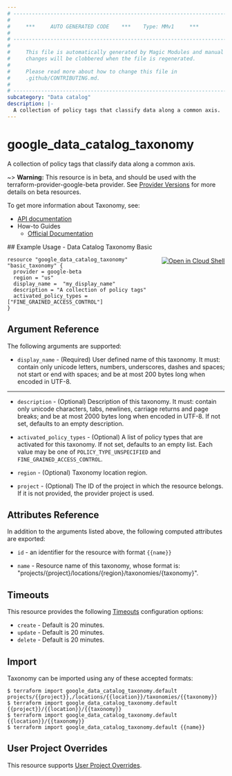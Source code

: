 ```yaml
---
# ----------------------------------------------------------------------------
#
#     ***     AUTO GENERATED CODE    ***    Type: MMv1     ***
#
# ----------------------------------------------------------------------------
#
#     This file is automatically generated by Magic Modules and manual
#     changes will be clobbered when the file is regenerated.
#
#     Please read more about how to change this file in
#     .github/CONTRIBUTING.md.
#
# ----------------------------------------------------------------------------
subcategory: "Data catalog"
description: |-
  A collection of policy tags that classify data along a common axis.
---
```


# google\_data\_catalog\_taxonomy

A collection of policy tags that classify data along a common axis.

~> **Warning:** This resource is in beta, and should be used with the terraform-provider-google-beta provider.
See [Provider Versions](https://terraform.io/docs/providers/google/guides/provider_versions.html) for more details on beta resources.

To get more information about Taxonomy, see:

* [API documentation](https://cloud.google.com/data-catalog/docs/reference/rest/v1beta1/projects.locations.taxonomies)
* How-to Guides
    * [Official Documentation](https://cloud.google.com/data-catalog/docs)

<div class = "oics-button" style="float: right; margin: 0 0 -15px">
  <a href="https://console.cloud.google.com/cloudshell/open?cloudshell_git_repo=https%3A%2F%2Fgithub.com%2Fterraform-google-modules%2Fdocs-examples.git&cloudshell_working_dir=data_catalog_taxonomy_basic&cloudshell_image=gcr.io%2Fgraphite-cloud-shell-images%2Fterraform%3Alatest&open_in_editor=main.tf&cloudshell_print=.%2Fmotd&cloudshell_tutorial=.%2Ftutorial.md" target="_blank">
    <img alt="Open in Cloud Shell" src="//gstatic.com/cloudssh/images/open-btn.svg" style="max-height: 44px; margin: 32px auto; max-width: 100%;">
  </a>
</div>
## Example Usage - Data Catalog Taxonomy Basic


```hcl
resource "google_data_catalog_taxonomy" "basic_taxonomy" {
  provider = google-beta
  region = "us"
  display_name =  "my_display_name"
  description = "A collection of policy tags"
  activated_policy_types = ["FINE_GRAINED_ACCESS_CONTROL"]
}
```

## Argument Reference

The following arguments are supported:


* `display_name` -
  (Required)
  User defined name of this taxonomy.
  It must: contain only unicode letters, numbers, underscores, dashes
  and spaces; not start or end with spaces; and be at most 200 bytes
  long when encoded in UTF-8.


- - -


* `description` -
  (Optional)
  Description of this taxonomy. It must: contain only unicode characters,
  tabs, newlines, carriage returns and page breaks; and be at most 2000 bytes
  long when encoded in UTF-8. If not set, defaults to an empty description.

* `activated_policy_types` -
  (Optional)
  A list of policy types that are activated for this taxonomy. If not set,
  defaults to an empty list.
  Each value may be one of `POLICY_TYPE_UNSPECIFIED` and `FINE_GRAINED_ACCESS_CONTROL`.

* `region` -
  (Optional)
  Taxonomy location region.

* `project` - (Optional) The ID of the project in which the resource belongs.
    If it is not provided, the provider project is used.


## Attributes Reference

In addition to the arguments listed above, the following computed attributes are exported:

* `id` - an identifier for the resource with format `{{name}}`

* `name` -
  Resource name of this taxonomy, whose format is:
  "projects/{project}/locations/{region}/taxonomies/{taxonomy}".


## Timeouts

This resource provides the following
[Timeouts](https://developer.hashicorp.com/terraform/plugin/sdkv2/resources/retries-and-customizable-timeouts) configuration options:

- `create` - Default is 20 minutes.
- `update` - Default is 20 minutes.
- `delete` - Default is 20 minutes.

## Import


Taxonomy can be imported using any of these accepted formats:

```
$ terraform import google_data_catalog_taxonomy.default projects/{{project}},/locations/{{location}}/taxonomies/{{taxonomy}}
$ terraform import google_data_catalog_taxonomy.default {{project}}/{{location}}/{{taxonomy}}
$ terraform import google_data_catalog_taxonomy.default {{location}}/{{taxonomy}}
$ terraform import google_data_catalog_taxonomy.default {{name}}
```

## User Project Overrides

This resource supports [User Project Overrides](https://registry.terraform.io/providers/hashicorp/google/latest/docs/guides/provider_reference#user_project_override).
